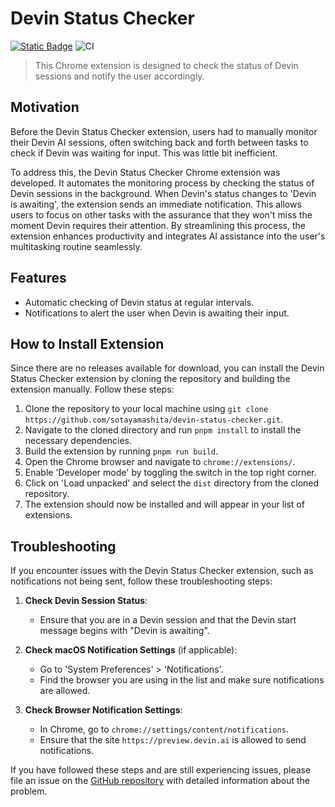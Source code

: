 # Devin Status Checker

[![Static Badge](https://img.shields.io/badge/Build%20with%20Devin-8A2BE2)](https://www.cognition-labs.com/introducing-devin) ![CI](https://github.com/sotayamashita/devin-status-checker/actions/workflows/ci.yml/badge.svg)

> This Chrome extension is designed to check the status of Devin sessions and notify the user accordingly.

## Motivation

Before the Devin Status Checker extension, users had to manually monitor their Devin AI sessions, often switching back and forth between tasks to check if Devin was waiting for input. This was little bit inefficient.

To address this, the Devin Status Checker Chrome extension was developed. It automates the monitoring process by checking the status of Devin sessions in the background. When Devin's status changes to 'Devin is awaiting', the extension sends an immediate notification. This allows users to focus on other tasks with the assurance that they won't miss the moment Devin requires their attention. By streamlining this process, the extension enhances productivity and integrates AI assistance into the user's multitasking routine seamlessly.

## Features

- Automatic checking of Devin status at regular intervals.
- Notifications to alert the user when Devin is awaiting their input.

## How to Install Extension

Since there are no releases available for download, you can install the Devin Status Checker extension by cloning the repository and building the extension manually. Follow these steps:

1. Clone the repository to your local machine using `git clone https://github.com/sotayamashita/devin-status-checker.git`.
2. Navigate to the cloned directory and run `pnpm install` to install the necessary dependencies.
3. Build the extension by running `pnpm run build`.
4. Open the Chrome browser and navigate to `chrome://extensions/`.
5. Enable 'Developer mode' by toggling the switch in the top right corner.
6. Click on 'Load unpacked' and select the `dist` directory from the cloned repository.
7. The extension should now be installed and will appear in your list of extensions.

## Troubleshooting

If you encounter issues with the Devin Status Checker extension, such as notifications not being sent, follow these troubleshooting steps:

1. **Check Devin Session Status**:
   - Ensure that you are in a Devin session and that the Devin start message begins with "Devin is awaiting".

2. **Check macOS Notification Settings** (if applicable):
   - Go to 'System Preferences' > 'Notifications'.
   - Find the browser you are using in the list and make sure notifications are allowed.

3. **Check Browser Notification Settings**:
   - In Chrome, go to `chrome://settings/content/notifications`.
   - Ensure that the site `https://preview.devin.ai` is allowed to send notifications.

If you have followed these steps and are still experiencing issues, please file an issue on the [GitHub repository](https://github.com/sotayamashita/devin-status-checker/issues) with detailed information about the problem.
